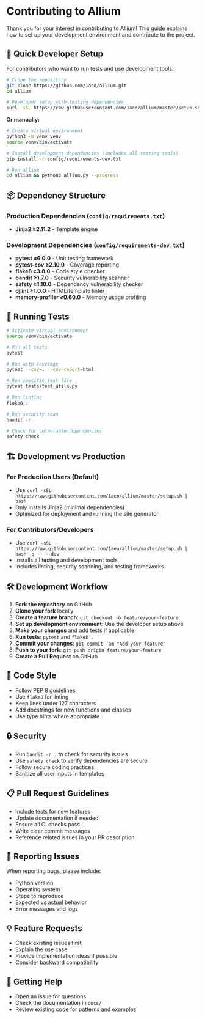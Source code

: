 # Contributing to Allium

Thank you for your interest in contributing to Allium! This guide explains how to set up your development environment and contribute to the project.

## 🚀 Quick Developer Setup

For contributors who want to run tests and use development tools:

```bash
# Clone the repository
git clone https://github.com/1aeo/allium.git
cd allium

# Developer setup with testing dependencies
curl -sSL https://raw.githubusercontent.com/1aeo/allium/master/setup.sh | bash -s -- --dev
```

**Or manually:**

```bash
# Create virtual environment
python3 -m venv venv
source venv/bin/activate

# Install development dependencies (includes all testing tools)
pip install -r config/requirements-dev.txt

# Run allium
cd allium && python3 allium.py --progress
```

## 📦 Dependency Structure

### Production Dependencies (`config/requirements.txt`)
- **Jinja2 ≥2.11.2** - Template engine

### Development Dependencies (`config/requirements-dev.txt`)
- **pytest ≥6.0.0** - Unit testing framework
- **pytest-cov ≥2.10.0** - Coverage reporting
- **flake8 ≥3.8.0** - Code style checker
- **bandit ≥1.7.0** - Security vulnerability scanner
- **safety ≥1.10.0** - Dependency vulnerability checker
- **djlint ≥1.0.0** - HTML/template linter
- **memory-profiler ≥0.60.0** - Memory usage profiling

## 🧪 Running Tests

```bash
# Activate virtual environment
source venv/bin/activate

# Run all tests
pytest

# Run with coverage
pytest --cov=. --cov-report=html

# Run specific test file
pytest tests/test_utils.py

# Run linting
flake8 .

# Run security scan
bandit -r .

# Check for vulnerable dependencies
safety check
```

## 🏗️ Development vs Production

### For Production Users (Default)
- Use `curl -sSL https://raw.githubusercontent.com/1aeo/allium/master/setup.sh | bash`
- Only installs Jinja2 (minimal dependencies)
- Optimized for deployment and running the site generator

### For Contributors/Developers
- Use `curl -sSL https://raw.githubusercontent.com/1aeo/allium/master/setup.sh | bash -s -- --dev`
- Installs all testing and development tools
- Includes linting, security scanning, and testing frameworks

## 🛠️ Development Workflow

1. **Fork the repository** on GitHub
2. **Clone your fork** locally
3. **Create a feature branch**: `git checkout -b feature/your-feature`
4. **Set up development environment**: Use the developer setup above
5. **Make your changes** and add tests if applicable
6. **Run tests**: `pytest` and `flake8 .`
7. **Commit your changes**: `git commit -am "Add your feature"`
8. **Push to your fork**: `git push origin feature/your-feature`
9. **Create a Pull Request** on GitHub

## 📝 Code Style

- Follow PEP 8 guidelines
- Use `flake8` for linting
- Keep lines under 127 characters
- Add docstrings for new functions and classes
- Use type hints where appropriate

## 🔒 Security

- Run `bandit -r .` to check for security issues
- Use `safety check` to verify dependencies are secure
- Follow secure coding practices
- Sanitize all user inputs in templates

## 📋 Pull Request Guidelines

- Include tests for new features
- Update documentation if needed
- Ensure all CI checks pass
- Write clear commit messages
- Reference related issues in your PR description

## 🐛 Reporting Issues

When reporting bugs, please include:
- Python version
- Operating system
- Steps to reproduce
- Expected vs actual behavior
- Error messages and logs

## 💡 Feature Requests

- Check existing issues first
- Explain the use case
- Provide implementation ideas if possible
- Consider backward compatibility

## 🤝 Getting Help

- Open an issue for questions
- Check the documentation in `docs/`
- Review existing code for patterns and examples
